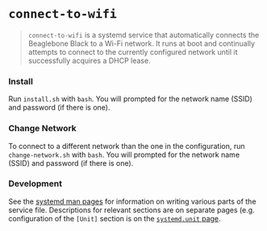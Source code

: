 # `connect-to-wifi`

> `connect-to-wifi` is a systemd service that automatically connects the Beaglebone Black to a Wi-Fi network. It runs at boot and continually attempts to connect to the currently configured network until it successfully acquires a DHCP lease.

### Install
Run `install.sh` with `bash`. You will prompted for the network name (SSID) and password (if there is one).

### Change Network
To connect to a different network than the one in the configuration, run `change-network.sh` with `bash`. You will prompted for the network name (SSID) and password (if there is one).

### Development

See the [systemd man pages](http://man7.org/linux/man-pages/man1/systemd.1.html) for information on writing various parts of the service file. Descriptions for relevant sections are on separate pages (e.g. configuration of the `[Unit]` section is on the [`systemd.unit` page](http://man7.org/linux/man-pages/man5/systemd.unit.5.html).
